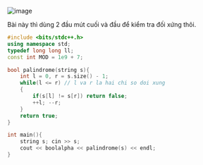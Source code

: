 ![image](https://github.com/Llam-a/Practice_Cpp/assets/115911041/d4dc1b0b-5b7b-4a18-87a2-b1e44cf71d1b)

Bài này thì dùng 2 đầu mút cuối và đầu để kiểm tra đối xứng thôi.

```cpp
#include <bits/stdc++.h>
using namespace std;
typedef long long ll;
const int MOD = 1e9 + 7;

bool palindrome(string s){
    int l = 0, r = s.size() - 1;
    while(l <= r) // l va r la hai chi so doi xung
    {
        if(s[l] != s[r]) return false;
        ++l; --r;
    }
    return true;
}

int main(){
    string s; cin >> s;
    cout << boolalpha << palindrome(s) << endl;
}
```
